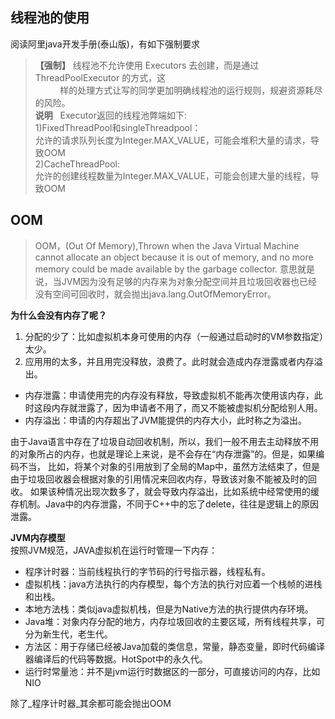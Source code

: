 ## 线程池的使用
阅读阿里java开发手册(泰山版)，有如下强制要求
> **【强制】** 线程池不允许使用 Executors 去创建，而是通过 ThreadPoolExecutor 的方式，这  
> &nbsp;&nbsp;&nbsp;&nbsp;&nbsp;&nbsp;&nbsp;&nbsp;&nbsp;&nbsp;样的处理方式让写的同学更加明确线程池的运行规则，规避资源耗尽的风险。  
> **说明** &nbsp;&nbsp;Executor返回的线程池弊端如下:  
> 1)FixedThreadPool和singleThreadpool：  
> 允许的请求队列长度为Integer.MAX_VALUE，可能会堆积大量的请求，导致OOM  
> 2)CacheThreadPool:  
> 允许的创建线程数量为Integer.MAX_VALUE，可能会创建大量的线程，导致OOM  
  
## OOM
> OOM，(Out Of Memory),Thrown when the Java Virtual Machine cannot allocate an object because it is out of memory, 
> and no more memory could be made available by the garbage collector. 
> 意思就是说，当JVM因为没有足够的内存来为对象分配空间并且垃圾回收器也已经没有空间可回收时，就会抛出java.lang.OutOfMemoryError。  
     
__为什么会没有内存了呢？__    
   
1. 分配的少了：比如虚拟机本身可使用的内存（一般通过启动时的VM参数指定）太少。  
2. 应用用的太多，并且用完没释放，浪费了。此时就会造成内存泄露或者内存溢出。  
   
- 内存泄露：申请使用完的内存没有释放，导致虚拟机不能再次使用该内存，此时这段内存就泄露了，因为申请者不用了，而又不能被虚拟机分配给别人用。  
- 内存溢出：申请的内存超出了JVM能提供的内存大小，此时称之为溢出。  
   
由于Java语言中存在了垃圾自动回收机制，所以，我们一般不用去主动释放不用的对象所占的内存，也就是理论上来说，是不会存在“内存泄露”的。但是，如果编码不当，
比如，将某个对象的引用放到了全局的Map中，虽然方法结束了，但是由于垃圾回收器会根据对象的引用情况来回收内存，导致该对象不能被及时的回收。
如果该种情况出现次数多了，就会导致内存溢出，比如系统中经常使用的缓存机制。Java中的内存泄露，不同于C++中的忘了delete，往往是逻辑上的原因泄露。  
    
__JVM内存模型__   
  按照JVM规范，JAVA虚拟机在运行时管理一下内存：  
  - 程序计时器：当前线程执行的字节码的行号指示器，线程私有。  
  - 虚拟机栈：java方法执行的内存模型，每个方法的执行对应着一个栈帧的进栈和出栈。
  - 本地方法栈：类似java虚拟机栈，但是为Native方法的执行提供内存环境。
  - Java堆：对象内存分配的地方，内存垃圾回收的主要区域，所有线程共享，可分为新生代，老生代。
  - 方法区：用于存储已经被Java加载的类信息，常量，静态变量，即时代码编译器编译后的代码等数据。HotSpot中的永久代。
  - 运行时常量池：并不是jvm运行时数据区的一部分，可直接访问的内存，比如NIO
     
   除了_程序计时器_其余都可能会抛出OOM

